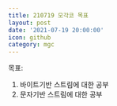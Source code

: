 ```yaml
---
title: 210719 모각코 목표
layout: post
date: '2021-07-19 20:00:00'
icon: github
category: mgc
---
```


목표:
1. 바이트기반 스트림에 대한 공부
2. 문자기반 스트림에 대한 공부
